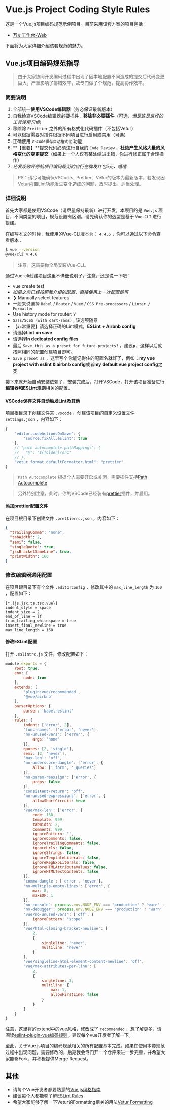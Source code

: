 # Vue.js Project Coding Style Rules

这是一个Vue.js项目编码规范示例项目。目前采用该套方案的项目包括：

* [万丈工作台-Web](http://gitlab.3361.com/infinite/desktop/desktop-frontend)

下面将为大家详细介绍该套规范的魅力。

## Vue.js项目编码规范指导

> 由于大家协同开发编码过程中出现了因本地配置不同造成的提交后代码变更巨大，严重影响了排错效率，故专门做了个规范，提高协作效率。

### 简要说明

1. 全部统一**使用VSCode编辑器**（务必保证最新版本）
2. 自我检查VSCode编辑器必要插件，**移除非必要插件**（可选，*但是这是良好的工具使用习惯*）
3. 移除除 `Preittier` 之外的所有格式化代码插件（不包括Vetur）
4. 可以根据需要对插件根据不同项目进行启用或禁用（可选）
5. 正确使用 `VSCode保存自动格式化` 功能
6. **【重要】**提交代码必须进行自我的 `Code Review` ，**杜绝产生风格大量的风格变化的变更提交**（如果上一个人仅有某处缩进出错，你进行修正属于合理操作）
7. *经发现破坏原始项目编码规范的自行在群发红包5元，嘻嘻*

> PS：请尽可能确保VSCode、Prettier、Vetur的版本为最新版本，若发现因Vetur内置Lint功能发生变化造成的问题，及时提出，适当处理。

### 详细说明

首先大家都是使用VSCode（请尽量保持最新）进行开发，本项目的是 `Vue.js` 项目，不同类型的项目，规范设置有区别。请先确认你的选型是基于 `Vue-CLI` 进行搭建。

在编写本文的时候，我使用的Vue-CLI版本为： `4.4.6` ，你可以通过以下命令查看版本：

``` bash
$ vue --version
@vue/cli 4.4.6
```

> 注意，这需要你全局安装Vue-CLI。

通过Vue-cli创建项目这里~~不详细说明了，注意，~~还是说一下吧：

* vue create test
* _如果之前已经按照我介绍的配置，直接使用上一次配置即可_
* ❯ Manually select features
* 一般来说选择 `Babel` / `Router` / `Vuex` / `CSS Pre-processors` / `Linter / Formatter`
* Use history mode for router: `Y`
* `Sass/SCSS (with dart-sass)` , 该选项随意
* 【非常重要】请选择正确的Lint模式，**ESLint + Airbnb config**
* 请选择**Lint on save**
* 请选择**In dedicated config files**
* 最后 `Save this as a preset for future projects?` ，建议**y**，这样以后就按照相同的配置创建项目即可。
* `Save preset as` ，这里写个你能记得住的配置名就好了，例如：**my vue project with eslint & airbnb config**或者**my default vue project config**之类

接下来就开始自动安装依赖了，安装完成后，打开VSCode，打开该项目准备进行**编辑器和ESLint规则**相关的配置。

#### VSCode保存文件自动触发Lint及其他

项目根目录下创建文件夹 `.vscode` ，创建该项目的自定义设置文件 `settings.json` ，内容如下：

``` js
{
    "editor.codeActionsOnSave": {
        "source.fixAll.eslint": true
    },
    // "path-autocomplete.pathMappings": {
    //   "@": "${folder}/src"
    // },
    "vetur.format.defaultFormatter.html": "prettier"
}
```

> `Path Autocomplete` 根据个人需要开启或关闭，需要插件支持[Path Autocomplete](https://marketplace.visualstudio.com/items?itemName=ionutvmi.path-autocomplete)

> 另外特别注意，此时，你的VSCode已经装有[prettier](https://marketplace.visualstudio.com/items?itemName=esbenp.prettier-vscode)插件，并启用。

#### 添加prettier配置文件

在项目根目录下创建文件 `.prettierrc.json` ，内容如下：

``` json
{
  "trailingComma": "none",
  "tabWidth": 2,
  "semi": false,
  "singleQuote": true,
  "jsxBracketSameLine": true,
  "printWidth": 160
}
```

### 修改编辑器通用配置

在项目跟目录下有个文件 `.editorconfig` ，修改其中的 `max_line_length` 为 `160` ，配置如下：

```
[*.{js,jsx,ts,tsx,vue}]
indent_style = space
indent_size = 2
end_of_line = lf
trim_trailing_whitespace = true
insert_final_newline = true
max_line_length = 160
```

#### 修改ESLint配置

打开 `.eslintrc.js` 文件，修改配置如下：

``` js
module.exports = {
    root: true,
    env: {
        node: true
    },
    extends: [
        'plugin:vue/recommended',
        '@vue/airbnb'
    ],
    parserOptions: {
        parser: 'babel-eslint'
    },
    rules: {
        indent: ['error', 2],
        'func-names': ['error', 'never'],
        'no-unused-vars': ['error', {
            args: 'none'
        }],
        quotes: [2, 'single'],
        semi: [2, 'never'],
        'max-len': 'off',
        'no-underscore-dangle': ['error', {
            allow: ['_form', '_queries']
        }],
        'no-param-reassign': ['error', {
            props: false
        }],
        'consistent-return': 'off',
        'no-unused-expressions': ['error', {
            allowShortCircuit: true
        }],
        'vue/max-len': ['error', {
            code: 160,
            template: 999,
            tabWidth: 2,
            comments: 999,
            ignorePattern: '',
            ignoreComments: false,
            ignoreTrailingComments: false,
            ignoreUrls: false,
            ignoreStrings: false,
            ignoreTemplateLiterals: false,
            ignoreRegExpLiterals: false,
            ignoreHTMLAttributeValues: false,
            ignoreHTMLTextContents: false
        }],
        'comma-dangle': ['error', 'never'],
        'no-multiple-empty-lines': ['error', {
            max: 8,
            maxEOF: 1
        }],
        'no-console': process.env.NODE_ENV === 'production' ? 'warn' : 'off',
        'no-debugger': process.env.NODE_ENV === 'production' ? 'warn' : 'off',
        'vue/no-unused-vars': ['off', {
            ignorePattern: 'scope'
        }],
        'vue/html-closing-bracket-newline': [
            2,
            {
                singleline: 'never',
                multiline: 'never'
            }
        ],
        'vue/singleline-html-element-content-newline': 'off',
        'vue/max-attributes-per-line': [
            2,
            {
                singleline: 3,
                multiline: {
                    max: 1,
                    allowFirstLine: false
                }
            }
        ]
    }
}
```

注意，这里将的extend中的vue风格，修改成了 `recommended` ，想了解更多，请阅读[eslint-plugin-vue编码规则](https://eslint.vuejs.org/rules/)，建议每个vue开发者了解一下。

至此，关于Vue.js项目的编码规范相关的所有配置基本完成。如果在使用本套规范过程中出现问题，需要修改的，后期我会专门开一个仓库来进一步完善，并希望大家能够Fork，并积极提供Merge Request。

## 其他

* 请每个Vue开发者都要熟悉的[Vue.js风格指南](https://cn.vuejs.org/v2/style-guide/)
* 建议每个人都能够了解[ESLint Rules](https://eslint.org/docs/rules/)
* 希望大家能够了解一下Vetur的Formatting相关的用法[Vetur Formatting](https://vuejs.github.io/vetur/formatting.html)
